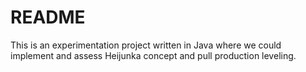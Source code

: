 # README #

This is an experimentation project written in Java where we could implement and assess Heijunka concept and pull production leveling.